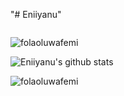 "# Eniiyanu" 


<p align="left"> <img src="https://komarev.com/ghpvc/?username=Eniiyanu&label=Profile%20views&color=0e75b6&style=flat" alt="" /> </p>



<p><img align="left" src="https://github-readme-stats.vercel.app/api/top-langs?username=folaoluwafemi&show_icons=true&locale=en&theme=gruvbox&layout=compact" alt="folaoluwafemi" /></p>

<br clear="left"/>

![Eniiyanu's github stats](https://github-readme-stats.vercel.app/api?username=folaoluwafemi&show_icons=true&theme=gruvbox)


<p><img align="left" src="https://github-readme-streak-stats.herokuapp.com/?user=Eniiyanu&theme=gruvbox" alt="folaoluwafemi" /></p>

<p align="left"> <a href="https://github.com/ryo-ma/github-profile-trophy"><img src="https://github-profile-trophy.vercel.app/?username=Eniiyanu&theme=gruvbox" alt = "" /></a> </p>
